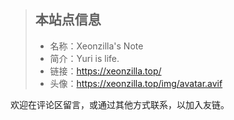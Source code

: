 >## 本站点信息
>- 名称：Xeonzilla's Note
>- 简介：Yuri is life.
>- 链接：https://xeonzilla.top/
>- 头像：https://xeonzilla.top/img/avatar.avif

欢迎在评论区留言，或通过其他方式联系，以加入友链。
